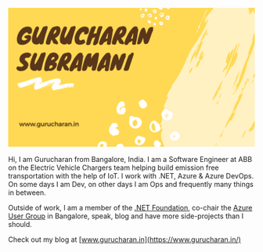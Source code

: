 
![Poster with my name](https://github.com/GuruCharan94/GuruCharan94/blob/master/gurucharan-github.png?raw=true)

Hi, I am Gurucharan from Bangalore, India. I am a Software Engineer at ABB on the Electric Vehicle Chargers team helping build emission free transportation with the help of IoT. I work with .NET, Azure & Azure DevOps. On some days I am Dev, on other days I am Ops and frequently many things in between.

Outside of work, I am a member of the [.NET Foundation](https://dotnetfoundation.org), co-chair the [Azure User Group](https://www.meetup.com/Microsoft-Azure-Bangalore/) in Bangalore, speak, blog and have more side-projects than I should.

Check out my blog at [www.gurucharan.in](https://www.gurucharan.in/)
